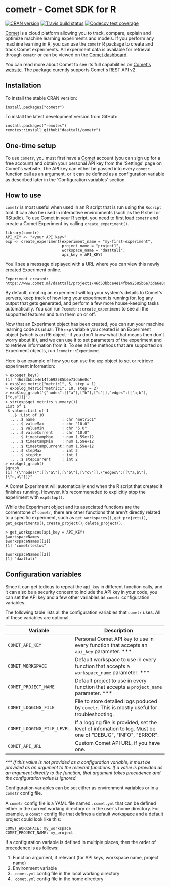 # cometr - Comet SDK for R

[![CRAN version](https://www.r-pkg.org/badges/version/cometr)](https://cran.r-project.org/package=cometr)
[![Travis build status](https://travis-ci.org/daattali/cometr.svg?branch=master)](https://travis-ci.org/daattali/cometr)
[![Codecov test coverage](https://codecov.io/gh/daattali/cometr/branch/master/graph/badge.svg)](https://codecov.io/gh/daattali/cometr?branch=master)

[Comet](https://www.comet.ml/) is a cloud platform allowing you to track, compare, explain and optimize machine learning experiments and models. If you perform any machine learning in R, you can use the `cometr` R package to create and track Comet experiments. All experiment data is available for retrieval through `cometr` or can be viewed on the [Comet dashboard](https://www.comet.ml/).

You can read more about Comet to see its full capabilities on [Comet's website](https://www.comet.ml/). The package curently supports Comet's REST API v2.

## Installation

To install the stable CRAN version:

```
install.packages("cometr")
```

To install the latest development version from GitHub:

```
install.packages("remotes")
remotes::install_github("daattali/cometr")
```

## One-time setup

To use `cometr`, you must first have a [Comet](https://www.comet.ml/) account (you can sign up for a free account) and obtain your personal API key from the 'Settings' page on Comet's website. The API key can either be passed into every `cometr` function call as an argument, or it can be defined as a configuration variable as described later in the 'Configuration variables' section.

## How to use

`cometr` is most useful when used in an R script that is run using the `Rscript` tool. It can also be used in interactive environments (such as the R shell or RStudio). To use Comet in your R script, you need to first load `cometr` and create a Comet Experiment by calling `create_experiment()`.

```
library(cometr)
API_KEY <- "<your API key>"
exp <- create_experiment(experiment_name = "my-first-experiment",
                         project_name = "project1",
                         workspace_name = "daattali",
                         api_key = API_KEY)
```

You'll see a message displayed with a URL where you can view this newly created Experiment online.

```
Experiment created: https://www.comet.ml/daattali/project1/46d53bbce4e14fb692585b6e73da6e0c
```

By default, creating an experiment will log your system's details to Comet's servers, keep track of how long your experiment is running for, log any output that gets generated, and perform a few more house-keeping tasks automatically. You can run `?cometr::create_experiment` to see all the supported features and turn them on or off. 

Now that an Experiment object has been created, you can run your machine learning code as usual. The `exp` variable you created is an Experiment object (which is an R6 object--if you don't know what that means then don't worry about it!), and we can use it to set parameters of the experiment and to retrieve information from it. To see all the methods that are supported on Experiment objects, run `?cometr::Experiment`.

Here is an example of how you can use the `exp` object to set or retrieve experiment information:

```
> exp$get_key()
[1] "46d53bbce4e14fb692585b6e73da6e0c"
> exp$log_metric("metric1", 5, step = 1)
> exp$log_metric("metric1", 10, step = 2)
> exp$log_graph('{"nodes":[["a"],["b"],["c"]],"edges":[["a,b"],["c,a"]]}')
> str(exp$get_metrics_summary())
List of 1
 $ values:List of 1
  ..$ :List of 10
  .. ..$ name            : chr "metric1"
  .. ..$ valueMax        : chr "10.0"
  .. ..$ valueMin        : chr "5.0"
  .. ..$ valueCurrent    : chr "10.0"
  .. ..$ timestampMax    : num 1.59e+12
  .. ..$ timestampMin    : num 1.59e+12
  .. ..$ timestampCurrent: num 1.59e+12
  .. ..$ stepMax         : int 2
  .. ..$ stepMin         : int 1
  .. ..$ stepCurrent     : int 2
> exp$get_graph()
$graph
[1] "{\"nodes\":[[\"a\"],[\"b\"],[\"c\"]],\"edges\":[[\"a,b\"],[\"c,a\"]]}"
```

A Comet Experiment will automatically end when the R script that created it finishes running. However, it's recommeneded to explicitly stop the experiment with `exp$stop()`.

While the Experiment object and its associated functions are the cornerstone of `cometr`, there are other functions that aren't directly related to a specific experiment, such as `get_workspaces()`, `get_projects()`, `get_experiments()`, `create_project()`, `delete_project()`.

```
> get_workspaces(api_key = API_KEY)
$workspaceNames
$workspaceNames[[1]]
[1] "cometrtestws"

$workspaceNames[[2]]
[1] "daattali"
```

## Configuration variables

Since it can get tedious to repeat the `api_key` in different function calls, and it can also be a security concern to include the API key in your code, you can set the API key and a few other variables as `cometr` configuration variables.

The following table lists all the configuration variables that `cometr` uses. All of these variables are optional.

| Variable | Description |
|---|---|
| `COMET_API_KEY` | Personal Comet API key to use in every function that accepts an `api_key` parameter. \*\*\* |
| `COMET_WORKSPACE` | Default workspace to use in every function that accepts a `workspace_name` parameter. \*\*\* |
| `COMET_PROJECT_NAME` | Default project to use in every function that accepts a `project_name` parameter. \*\*\* |
| `COMET_LOGGING_FILE` | File to store detailed logs poduced by `cometr`. This is mostly useful for troubleshooting. |
| `COMET_LOGGING_FILE_LEVEL` | If a logging file is provided, set the level of infomation to log. Must be one of "DEBUG", "INFO", "ERROR". |
| `COMET_API_URL` | Custom Comet API URL, if you have one. |

_\*\*\* If this value is not provided as a configuration variable, it must be provided as an argument to the relevant functions. If a value is provided as an argument directly to the function, that argument takes precedence and the configuration value is ignored._

Configuration variables can be set either as environment variables or in a `cometr` config file.

A `cometr` config file is a YAML file named `.comet.yml` that can be defined either in the current working directory or in the user's home directory. For example, a `cometr` config file that defines a default workspace and a default project could look like this:

```
COMET_WORKSPACE: my_workspace
COMET_PROJECT_NAME: my_project
```

If a configuration variable is defined in multiple places, then the order of precedence is as follows:

1. Function argument, if relevant (for API keys, workspace name, project name)
2. Environment variable
3. `.comet.yml` config file in the local working directory
4. `.comet.yml` config file in the home directory
